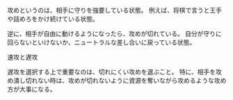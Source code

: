 攻めというのは、相手に守りを強要している状態。
例えば、将棋で言うと王手や詰めろをかけ続けている状態。

逆に、相手が自由に動けるようになったら、攻めが切れている。
自分が守りに回らないといけないか、ニュートラルな差し合いに戻っている状態。

速攻と遅攻

遅攻を選択する上で重要なのは、切れにくい攻めを選ぶこと。
特に、相手を攻め潰し切れない時は、攻めが切れないように資源を奪いながら攻めるような攻め方が大事になる。
